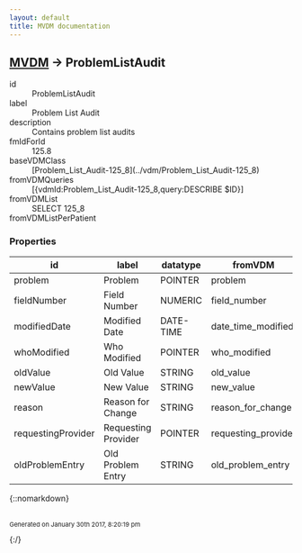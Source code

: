 ```yaml
---
layout: default
title: MVDM documentation
---
```


## [MVDM](TableOfContent.md) &#8594; ProblemListAudit 

<dl>
<dt>id</dt><dd>ProblemListAudit</dd>
<dt>label</dt><dd>Problem List Audit</dd>
<dt>description</dt><dd>Contains problem list audits</dd>
<dt>fmIdForId</dt><dd>125.8</dd>
<dt>baseVDMClass</dt><dd>[Problem_List_Audit-125_8](../vdm/Problem_List_Audit-125_8)</dd>
<dt>fromVDMQueries</dt><dd>[{vdmId:Problem_List_Audit-125_8,query:DESCRIBE $ID}]</dd>
<dt>fromVDMList</dt><dd>SELECT 125_8</dd>
<dt>fromVDMListPerPatient</dt><dd></dd>
</dl>

### Properties

| id | label | datatype | fromVDM | default | range | attributes | 
| --- | --- | --- | --- | --- | --- | --- | 
| problem | Problem | POINTER | problem |  |  | INDEXED | 
| fieldNumber | Field Number | NUMERIC | field_number |  |  |  | 
| modifiedDate | Modified Date | DATE-TIME | date_time_modified | $NOW |  |  | 
| whoModified | Who Modified | POINTER | who_modified | $USERID |  |  | 
| oldValue | Old Value | STRING | old_value |  |  |  | 
| newValue | New Value | STRING | new_value |  |  |  | 
| reason | Reason for Change | STRING | reason_for_change |  |  |  | 
| requestingProvider | Requesting Provider | POINTER | requesting_provider | $USERID |  |  | 
| oldProblemEntry | Old Problem Entry | STRING | old_problem_entry |  |  |  | 

{::nomarkdown} <br/><br/><p style="font-size: 11px">Generated on January 30th 2017, 8:20:19 pm</p>{:/}